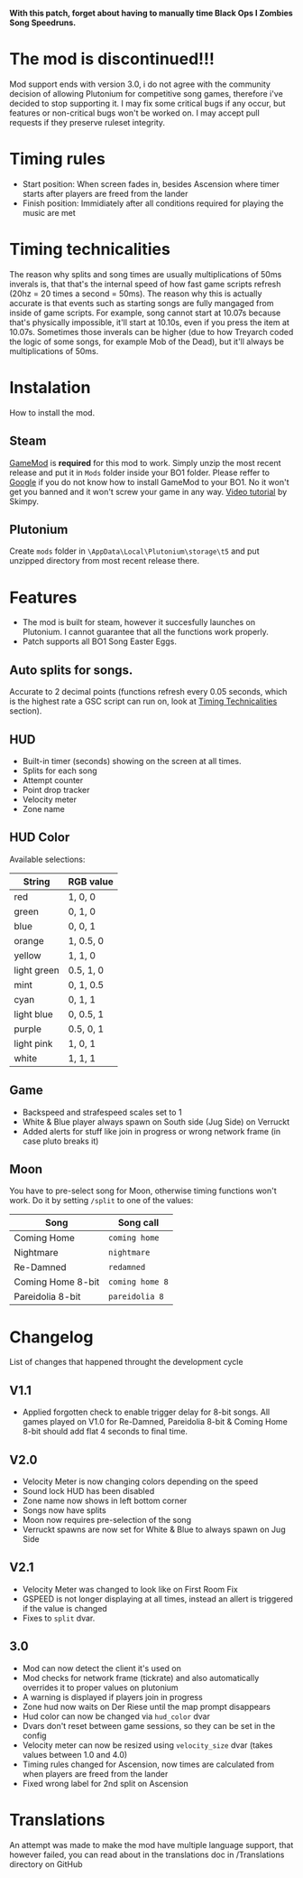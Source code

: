 **With this patch, forget about having to manually time Black Ops I Zombies Song Speedruns.**

# The mod is discontinued!!!

Mod support ends with version 3.0, i do not agree with the community decision of allowing Plutonium for competitive song games, therefore i've decided to stop supporting it. I may fix some critical bugs if any occur, but features or non-critical bugs won't be worked on. I may accept pull requests if they preserve ruleset integrity.

# Timing rules

- Start position: When screen fades in, besides Ascension where timer starts after players are freed from the lander
- Finish position: Immidiately after all conditions required for playing the music are met

# Timing technicalities

The reason why splits and song times are usually multiplications of 50ms inverals is, that that's the internal speed of how fast game scripts refresh (20hz = 20 times a second = 50ms). The reason why this is actually accurate is that events such as starting songs are fully mangaged from inside of game scripts.
For example, song cannot start at 10.07s because that's physically impossible, it'll start at 10.10s, even if you press the item at 10.07s. Sometimes those inverals can be higher (due to how Treyarch coded the logic of some songs, for example Mob of the Dead), but it'll always be multiplications of 50ms.

# Instalation
How to install the mod.

## Steam

[GameMod](https://github.com/Nukem9/LinkerMod/releases/tag/v1.3.2) is **required** for this mod to work. Simply unzip the most recent release and put it in `Mods` folder inside your BO1 folder. Please reffer to [Google](https://www.google.com/search?q=black+ops+1+%22gamemod%22+installation) if you do not know how to install GameMod to your BO1. No it won't get you banned and it won't screw your game in any way. [Video tutorial](https://youtu.be/k92N0RlBDBk) by Skimpy.

## Plutonium

Create `mods` folder in `\AppData\Local\Plutonium\storage\t5` and put unzipped directory from most recent release there.

# Features

- The mod is built for steam, however it succesfully launches on Plutonium. I cannot guarantee that all the functions work properly.
- Patch supports all BO1 Song Easter Eggs.

## Auto splits for songs. 

Accurate to 2 decimal points (functions refresh every 0.05 seconds, which is the highest rate a GSC script can run on, look at [Timing Technicalities](https://github.com/Zi0MIX/T5-SONG-TIMER-MOD/blob/main/README.md#timing-technicalities) section).

## HUD
- Built-in timer (seconds) showing on the screen at all times.
- Splits for each song
- Attempt counter
- Point drop tracker
- Velocity meter
- Zone name

## HUD Color
Available selections:

| String | RGB value |
| --- | --- |
| red | 1, 0, 0 |
| green | 0, 1, 0 |
| blue | 0, 0, 1 |
| orange | 1, 0.5, 0 |
| yellow | 1, 1, 0 |
| light green | 0.5, 1, 0 |
| mint | 0, 1, 0.5 |
| cyan | 0, 1, 1 |
| light blue | 0, 0.5, 1 |
| purple | 0.5, 0, 1 |
| light pink | 1, 0, 1 |
| white | 1, 1, 1 |

## Game
- Backspeed and strafespeed scales set to 1
- White & Blue player always spawn on South side (Jug Side) on Verruckt
- Added alerts for stuff like join in progress or wrong network frame (in case pluto breaks it)

## Moon
You have to pre-select song for Moon, otherwise timing functions won't work. Do it by setting `/split` to one of the values:

| Song | Song call |
| --- | --- |
| Coming Home | `coming home` |
| Nightmare | `nightmare` |
| Re-Damned | `redamned` |
| Coming Home 8-bit | `coming home 8` |
| Pareidolia 8-bit | `pareidolia 8` |

# Changelog

List of changes that happened throught the development cycle

## V1.1

- Applied forgotten check to enable trigger delay for 8-bit songs. All games played on V1.0 for Re-Damned, Pareidolia 8-bit & Coming Home 8-bit should add flat 4 seconds to final time.

## V2.0

- Velocity Meter is now changing colors depending on the speed
- Sound lock HUD has been disabled
- Zone name now shows in left bottom corner
- Songs now have splits
- Moon now requires pre-selection of the song
- Verruckt spawns are now set for White & Blue to always spawn on Jug Side

## V2.1

- Velocity Meter was changed to look like on First Room Fix
- GSPEED is not longer displaying at all times, instead an allert is triggered if the value is changed
- Fixes to `split` dvar.

## 3.0

- Mod can now detect the client it's used on
- Mod checks for network frame (tickrate) and also automatically overrides it to proper values on plutonium
- A warning is displayed if players join in progress
- Zone hud now waits on Der Riese until the map prompt disappears
- Hud color can now be changed via `hud_color` dvar
- Dvars don't reset between game sessions, so they can be set in the config
- Velocity meter can now be resized using `velocity_size` dvar (takes values between 1.0 and 4.0)
- Timing rules changed for Ascension, now times are calculated from when players are freed from the lander
- Fixed wrong label for 2nd split on Ascension

# Translations
An attempt was made to make the mod have multiple language support, that however failed, you can read about in the translations doc in /Translations directory on GitHub